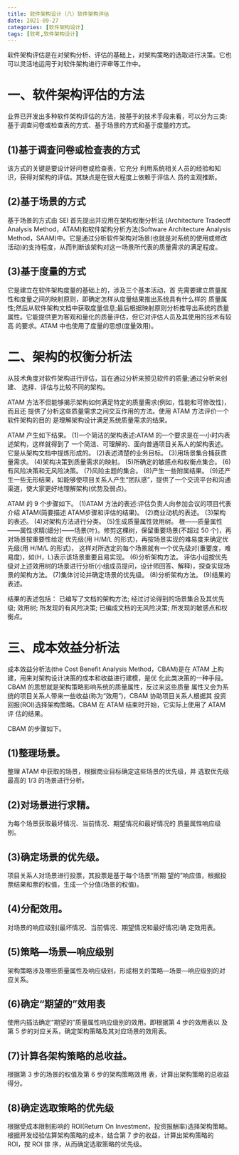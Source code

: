 ```yaml
---
title: 软件架构设计（八）软件架构评估
date: 2021-09-27
categories: [软件架构设计]
tags: [软考,软件架构设计]
---
```



软件架构评估是在对架构分析、评估的基础上，对架构策略的选取进行决策。它也可以灵活地运用于对软件架构进行评审等工作中。

# 一、软件架构评估的方法
业界已开发出多种软件架构评估的方法，按基于的技术手段来看，可以分为三类:基于调查问卷或检查表的方式、基于场景的方式和基于度量的方式。

## (1)基于调查问卷或检查表的方式
该方式的关键是要设计好问卷或检查表，它充分 利用系统相关人员的经验和知识，获得对架构的评估。其缺点是在很大程度上依赖于评估人 员的主观推断。

## (2)基于场景的方式
基于场景的方式由 SEI 首先提出并应用在架构权衡分析法 (Architecture Tradeoff Analysis Method，ATAM)和软件架构分析方法(Software Architecture Analysis Method，SAAM)中。它是通过分析软件架构对场景(也就是对系统的使用或修改 活动)的支持程度，从而判断该架构对这一场景所代表的质量需求的满足程度。

## (3)基于度量的方式
它是建立在软件架构度量的基础上的，涉及三个基本活动，首 先需要建立质量属性和度量之间的映射原则，即确定怎样从度量结果推出系统具有什么样的 质量属性;然后从软件架构文档中获取度量信息;最后根据映射原则分析推导出系统的质量 属性。它能提供更为客观和量化的质量评估，但它对评估人员及其使用的技术有较高 的要求。ATAM 中也使用了度量的思想(度量效用)。

# 二、架构的权衡分析法
从技术角度对软件架构进行评估，旨在通过分析来预见软件的质量;通过分析来创建、 选择、评估与比较不同的架构。

ATAM 方法不但能够揭示架构如何满足特定的质量需求(例如，性能和可修改性)，而且还 提供了分析这些质量需求之间交互作用的方法。使用 ATAM 方法评价一个软件架构的目的 是理解架构设计满足系统质量需求的结果。

ATAM 产生如下结果。
(1)一个简洁的架构表述:ATAM 的一个要求是在一小时内表述架构，这样就得到了 一个简洁、可理解的、面向普通项目关系人的架构表述。它是从架构文档中提炼形成的。
(2)表述清楚的业务目标。
(3)用场景集合捕获质量需求。
(4)架构决策到质量需求的映射。
(5)所确定的敏感点和权衡点集合。
(6)有风险决策和无风险决策。
(7)风险主题的集合。
(8)产生一些附属结果。
(9)还产生一些无形结果，如能够使项目关系人产生“团队感”，提供了一个交流平台和沟通渠道，使大家更好地理解架构(优势及弱点)。

ATAM 的 9 个步骤如下。
(1)ATAM 方法的表述:评估负责人向参加会议的项目代表介绍 ATAM(简要描述 ATAM步骤和评估的结果)。
(2)商业动机的表述。
(3)架构的表述。
(4)对架构方法进行分类。
(5)生成质量属性效用树。
根——质量属性——属性求精(细分)——场景(叶)。修剪这棵树，保留重要场景(不超过 50 个)，再对场景按重要性给定 优先级(用 H/M/L 的形式)，再按场景实现的难易度来确定优先级(用 H/M/L 的形式)， 这样对所选定的每个场景就有一个优先级对(重要度，难易度)，如(H，L)表示该场景重要且易实现。
(6)分析架构方法。
评估小组按优先级对上述效用树的场景进行分析(小组成员提问，设计师回答、解释)，探查实现场景的架构方法。
(7)集体讨论并确定场景的优先级。
(8)分析架构方法。
(9)结果的表述。

结果的表述包括：
已编写了文档的架构方法; 
经过讨论得到的场景集合及其优先级; 
效用树;
所发现的有风险决策; 
已编成文档的无风险决策;
所发现的敏感点和权衡点。

# 三、成本效益分析法
成本效益分析法(the Cost Benefit Analysis Method，CBAM)是在 ATAM 上构建，用来对架构设计决策的成本和收益进行建模，是优 化此类决策的一种手段。CBAM 的思想就是架构策略影响系统的质量属性，反过来这些质量 属性又会为系统的项目关系人带来一些收益(称为“效用”)，CBAM 协助项目关系人根据其 投资回报(ROI)选择架构策略。CBAM 在 ATAM 结束时开始，它实际上使用了 ATAM 评 估的结果。

CBAM 的步骤如下。
## (1)整理场景。
整理 ATAM 中获取的场景，根据商业目标确定这些场景的优先级，并 选取优先级最高的 1/3 的场景进行分析。

## (2)对场景进行求精。
为每个场景获取最坏情况、当前情况、期望情况和最好情况的 质量属性响应级别。

## (3)确定场景的优先级。
项目关系人对场景进行投票，其投票是基于每个场景“所期 望的”响应值，根据投票结果和票的权值，生成一个分值(场景的权值)。

## (4)分配效用。
对场景的响应级别(最坏情况、当前情况、期望情况和最好情况)确 定效用表。

## (5)策略—场景—响应级别
架构策略涉及哪些质量属性及响应级别，形成相关的策略—场景—响应级别的对 应关系。

## (6)确定“期望的”效用表
使用内插法确定“期望的”质量属性响应级别的效用。即根据第 4 步的效用表以 及第 5 步的对应关系，确定架构策略及其对应场景的效用表。

## (7)计算各架构策略的总收益。
根据第 3 步的场景的权值及第 6 步的架构策略效用 表，计算出架构策略的总收益得分。

## (8)确定选取策略的优先级
根据受成本限制影响的 ROI(Return On Investment，投资报酬率)选择架构策略。 根据开发经验估算架构策略的成本，结合第 7 步的收益，计算出架构策略的 ROI，按 ROI 排 序，从而确定选取策略的优先级。